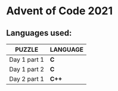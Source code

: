 # Advent of Code 2021
## Languages used:
|       PUZZLE    |LANGUAGE			    |
|-----------------|-----------|
|Day 1 part 1     |**C**      |
|Day 1 part 2     |**C**      |
|Day 2 part 1	  |**C++**    |
